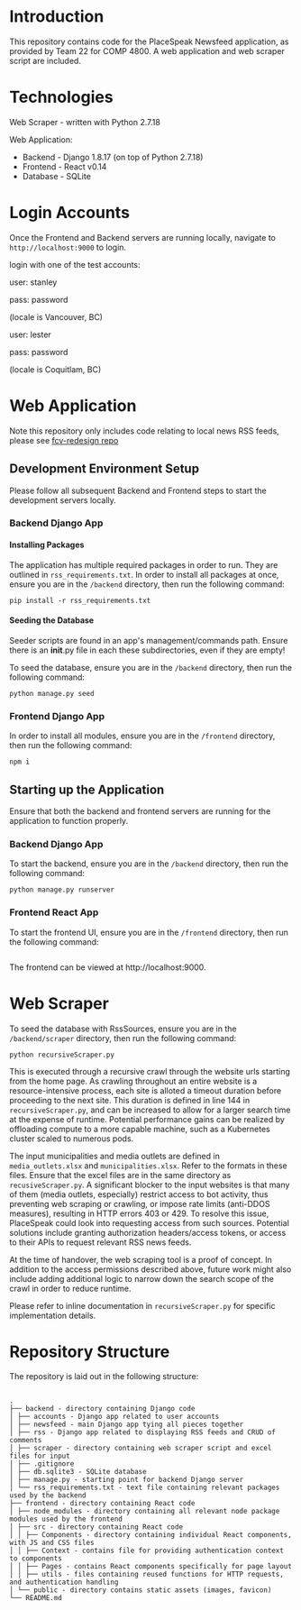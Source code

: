 # Introduction

This repository contains code for the PlaceSpeak Newsfeed application, as provided by Team 22 for COMP 4800.
A web application and web scraper script are included.

# Technologies

Web Scraper - written with Python 2.7.18

Web Application:

- Backend - Django 1.8.17 (on top of Python 2.7.18)
- Frontend - React v0.14
- Database - SQLite

# Login Accounts

Once the Frontend and Backend servers are running locally, navigate to `http://localhost:9000` to login.

login with one of the test accounts:

user: stanley

pass: password

(locale is Vancouver, BC)

user: lester

pass: password

(locale is Coquitlam, BC)

# Web Application

Note this repository only includes code relating to local news RSS feeds, please see [fcv-redesign repo](https://github.com/PlaceSpeak/fcv-redesign)

## Development Environment Setup

Please follow all subsequent Backend and Frontend steps to start the development servers locally.

### Backend Django App

#### Installing Packages

The application has multiple required packages in order to run. They are outlined in `rss_requirements.txt`.
In order to install all packages at once, ensure you are in the `/backend` directory, then run the following command:

```
pip install -r rss_requirements.txt
```

#### Seeding the Database

Seeder scripts are found in an app's management/commands path. Ensure there is an **init**.py file in each these subdirectories, even if they are empty!

To seed the database, ensure you are in the `/backend` directory, then run the following command:

```
python manage.py seed
```

### Frontend Django App

In order to install all modules, ensure you are in the `/frontend` directory, then run the following command:

```
npm i
```

## Starting up the Application

Ensure that both the backend and frontend servers are running for the application to function properly.

### Backend Django App

To start the backend, ensure you are in the `/backend` directory, then run the following command:

```
python manage.py runserver
```

### Frontend React App

To start the frontend UI, ensure you are in the `/frontend` directory, then run the following command:

```npm start

```

The frontend can be viewed at http://localhost:9000.

# Web Scraper

To seed the database with RssSources, ensure you are in the `/backend/scraper` directory, then run the following command:

```
python recursiveScraper.py
```

This is executed through a recursive crawl through the website urls starting from the home page. As crawling throughout an entire website is a resource-intensive process, each site is alloted a timeout duration before proceeding to the next site. This duration is defined in line 144 in `recursiveScraper.py`, and can be increased to allow for a larger search time at the expense of runtime. Potential performance gains can be realized by offloading compute to a more capable machine, such as a Kubernetes cluster scaled to numerous pods.

The input municipalities and media outlets are defined in `media_outlets.xlsx` and `municipalities.xlsx`. Refer to the formats in these files. Ensure that the excel files are in the same directory as `recusiveScraper.py`. A significant blocker to the input websites is that many of them (media outlets, especially) restrict access to bot activity, thus preventing web scraping or crawling, or impose rate limits (anti-DDOS measures), resulting in HTTP errors 403 or 429. To resolve this issue, PlaceSpeak could look into requesting access from such sources. Potential solutions include granting authorization headers/access tokens, or access to their APIs to request relevant RSS news feeds.

At the time of handover, the web scraping tool is a proof of concept. In addition to the access permissions described above, future work might also include adding additional logic to narrow down the search scope of the crawl in order to reduce runtime.

Please refer to inline documentation in `recursiveScraper.py` for specific implementation details.

# Repository Structure

The repository is laid out in the following structure:

```

.
├── backend - directory containing Django code
│ ├── accounts - Django app related to user accounts
│ ├── newsfeed - main Django app tying all pieces together
│ ├── rss - Django app related to displaying RSS feeds and CRUD of comments
│ ├── scraper - directory containing web scraper script and excel files for input
│ ├── .gitignore
│ ├── db.sqlite3 - SQLite database
│ ├── manage.py - starting point for backend Django server
│ └── rss_requirements.txt - text file containing relevant packages used by the backend
├── frontend - directory containing React code
│ ├── node_modules - directory containing all relevant node package modules used by the frontend
│ ├── src - directory containing React code
│ │ ├── Components - directory containing individual React components, with JS and CSS files
│ │ ├── Context - contains file for providing authentication context to components
│ │ ├── Pages - contains React components specifically for page layout
│ │ ├── utils - files containing reused functions for HTTP requests, and authentication handling
│ └── public - directory contains static assets (images, favicon)
└── README.md
```
